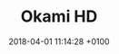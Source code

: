 ---
layout: post
title: Okami HD
date: '2018-04-01 11:14:28 +0100'
categories: games2018
featured-img: /assets/images/post-images/okami.jpg
published: false
---